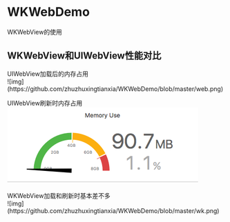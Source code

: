 # WKWebDemo
WKWebView的使用

## WKWebView和UIWebView性能对比
<div style="float:left">
 UIWebView加载后的内存占用</br>
 ![img](https://github.com/zhuzhuxingtianxia/WKWebDemo/blob/master/web.png)
 
 UIWebView刷新时内存占用</br>
![img](https://github.com/zhuzhuxingtianxia/WKWebDemo/blob/master/mjweb.png)
</div>
WKWebView加载和刷新时基本差不多</br>
![img](https://github.com/zhuzhuxingtianxia/WKWebDemo/blob/master/wk.png)
